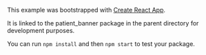 This example was bootstrapped with [Create React App](https://github.com/facebook/create-react-app).

It is linked to the patient_banner package in the parent directory for development purposes.

You can run `npm install` and then `npm start` to test your package.
